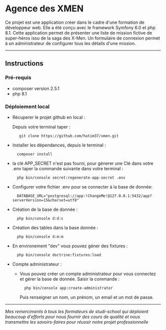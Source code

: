 # Agence des XMEN

Ce projet est une application créer dans le cadre d'une formation de développeur web.
Elle a été conçu avec le framework Symfony 6.0 et php 8.1.
Cette application permet de présenter une liste de mission fictive de super-héros issu de la saga des X-Men.
Un formulaire de connexion permet à un administrateur de configurer tous les détails d'une mission.

----------------------

## Instructions  
### Pré-requis

- composer version 2.5.1
- php 8.1


### Déploiement local 

- Récuperer le projet github en local :  

    Depuis votre terminal taper :
    
         git clone https://github.com/hatim37/xmen.git


- Installer les dépendances, depuis le terminal :

        composer install


- la clé APP_SECRET n'est pas fourni, pour génerer une Clé dans votre .env taper la commande suivante dans votre terminal :

        php bin/console secret:regenerate-app-secret .env


- Configurer votre fichier .env pour se connecter à la base de donnée: 

        DATABASE_URL="postgresql://app:!ChangeMe!@127.0.0.1:5432/app?serverVersion=15&charset=utf8"


- Création de la base de donnée :

        php bin/console d:d:c



- Création des tables dans la base donnée :

        php bin/console d:m:m


- En environement "dev" vous pouvez géner des fixtures : 

        php bin/console doctrine:fixtures:load


- Compte administrateur :

    - Vous pouvez créer un compte administrateur pour vous connectez et gérer la base de donnée. Saisir la commande :  

            php bin/console app:create-administrator

        Puis renseigner un nom, un prénom, un email et un mot de passe.
            

------------------------------

*Mes remerciments à tous les formateurs de studi-school qui déploient beaucoup d'efforts pour nous fournir des cours de qualité et nous transmettre les savoirs-faires pour réussir notre projet professionnelle*


